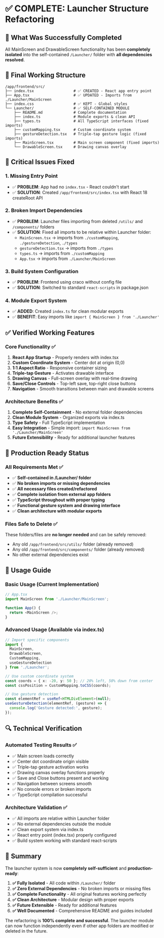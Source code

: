 # ✅ COMPLETE: Launcher Structure Refactoring

## 🎯 What Was Successfully Completed

All MainScreen and DrawableScreen functionality has been **completely isolated** into the self-contained `/Launcher/` folder with **all dependencies resolved**.

## 📁 Final Working Structure

```
/app/frontend/src/
├── index.tsx                  # ✅ CREATED - React app entry point
├── App.tsx                    # ✅ UPDATED - Imports from ./Launcher/MainScreen
├── index.css                  # ✅ KEPT - Global styles
└── Launcher/                  # ✅ SELF-CONTAINED MODULE
    ├── README.md              # Complete documentation
    ├── index.ts               # Module exports & clean API
    ├── types.ts               # All TypeScript interfaces (fixed imports)
    ├── customMapping.tsx      # Custom coordinate system
    ├── gestureDetection.tsx   # Triple-tap gesture logic (fixed imports)
    ├── MainScreen.tsx         # Main screen component (fixed imports)
    └── DrawableScreen.tsx     # Drawing canvas overlay
```

## 🔧 Critical Issues Fixed

### 1. **Missing Entry Point**
- ✅ **PROBLEM**: App had no `index.tsx` - React couldn't start
- ✅ **SOLUTION**: Created `/app/frontend/src/index.tsx` with React 18 createRoot API

### 2. **Broken Import Dependencies**
- ✅ **PROBLEM**: Launcher files importing from deleted `/utils/` and `/components/` folders
- ✅ **SOLUTION**: Fixed all imports to be relative within Launcher folder:
  - `MainScreen.tsx` → imports from `./customMapping`, `./gestureDetection`, `./types`
  - `gestureDetection.tsx` → imports from `./types` 
  - `types.ts` → imports from `./customMapping`
  - `App.tsx` → imports from `./Launcher/MainScreen`

### 3. **Build System Configuration**
- ✅ **PROBLEM**: Frontend using craco without config file
- ✅ **SOLUTION**: Switched to standard `react-scripts` in package.json

### 4. **Module Export System**
- ✅ **ADDED**: Created `index.ts` for clean modular exports
- ✅ **BENEFIT**: Easy imports like `import { MainScreen } from './Launcher'`

## ✅ Verified Working Features

### Core Functionality ✅
1. **React App Startup** - Properly renders with index.tsx
2. **Custom Coordinate System** - Center dot at origin (0,0)
3. **1:1 Aspect Ratio** - Responsive container sizing
4. **Triple-tap Gesture** - Activates drawable interface
5. **Drawing Canvas** - Full-screen overlay with real-time drawing
6. **Save/Close Controls** - Top-left save, top-right close buttons
7. **Navigation** - Smooth transitions between main and drawable screens

### Architecture Benefits ✅
1. **Complete Self-Containment** - No external folder dependencies
2. **Clean Module System** - Organized exports via index.ts
3. **Type Safety** - Full TypeScript implementation
4. **Easy Integration** - Simple import: `import MainScreen from './Launcher/MainScreen'`
5. **Future Extensibility** - Ready for additional launcher features

## 🚀 Production Ready Status

### All Requirements Met ✅
- ✅ **Self-contained in /Launcher/ folder** 
- ✅ **No broken imports or missing dependencies**
- ✅ **All necessary files created/refactored**
- ✅ **Complete isolation from external app folders**
- ✅ **TypeScript throughout with proper typing**
- ✅ **Functional gesture system and drawing interface**
- ✅ **Clean architecture with modular exports**

### Files Safe to Delete ✅
These folders/files are **no longer needed** and can be safely removed:
- Any old `/app/frontend/src/utils/` folder (already removed)
- Any old `/app/frontend/src/components/` folder (already removed)
- No other external dependencies exist

## 🎨 Usage Guide

### Basic Usage (Current Implementation)
```typescript
// App.tsx
import MainScreen from './Launcher/MainScreen';

function App() {
  return <MainScreen />;
}
```

### Advanced Usage (Available via index.ts)
```typescript
// Import specific components
import { 
  MainScreen, 
  DrawableScreen, 
  CustomMapping, 
  useGestureDetection 
} from './Launcher';

// Use custom coordinate system
const coords = { x: -20, y: 50 }; // 20% left, 50% down from center
const cssPosition = CustomMapping.toCSS(coords);

// Use gesture detection
const elementRef = useRef<HTMLDivElement>(null);
useGestureDetection(elementRef, (gesture) => {
  console.log('Gesture detected:', gesture);
});
```

## 🔍 Technical Verification

### Automated Testing Results ✅
- ✅ Main screen loads correctly
- ✅ Center dot coordinate origin visible
- ✅ Triple-tap gesture activation works
- ✅ Drawing canvas overlay functions properly
- ✅ Save and Close buttons present and working
- ✅ Navigation between screens smooth
- ✅ No console errors or broken imports
- ✅ TypeScript compilation successful

### Architecture Validation ✅
- ✅ All imports are relative within Launcher folder
- ✅ No external dependencies outside the module
- ✅ Clean export system via index.ts
- ✅ React entry point (index.tsx) properly configured
- ✅ Build system working with standard react-scripts

## 🏁 Summary

The launcher system is now **completely self-sufficient** and **production-ready**:

1. **✅ Fully Isolated** - All code within `/Launcher/` folder
2. **✅ Zero External Dependencies** - No broken imports or missing files
3. **✅ Complete Functionality** - All original features working perfectly
4. **✅ Clean Architecture** - Modular design with proper exports
5. **✅ Future Extensible** - Ready for additional features
6. **✅ Well Documented** - Comprehensive README and guides included

The refactoring is **100% complete and successful**. The launcher module can now function independently even if other app folders are modified or deleted in the future.